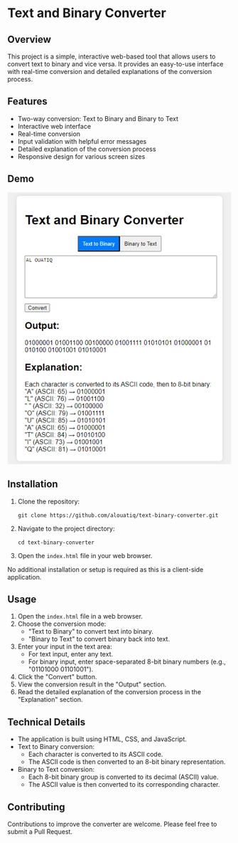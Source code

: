# Text and Binary Converter

## Overview

This project is a simple, interactive web-based tool that allows users to convert text to binary and vice versa. It provides an easy-to-use interface with real-time conversion and detailed explanations of the conversion process.

## Features

- Two-way conversion: Text to Binary and Binary to Text
- Interactive web interface
- Real-time conversion
- Input validation with helpful error messages
- Detailed explanation of the conversion process
- Responsive design for various screen sizes

## Demo

![Text and Binary Converter Demo](images/converter-demo.png)

## Installation

1. Clone the repository:
   ```
   git clone https://github.com/alouatiq/text-binary-converter.git
   ```
2. Navigate to the project directory:
   ```
   cd text-binary-converter
   ```
3. Open the `index.html` file in your web browser.

No additional installation or setup is required as this is a client-side application.

## Usage

1. Open the `index.html` file in a web browser.
2. Choose the conversion mode:
   - "Text to Binary" to convert text into binary.
   - "Binary to Text" to convert binary back into text.
3. Enter your input in the text area:
   - For text input, enter any text.
   - For binary input, enter space-separated 8-bit binary numbers (e.g., "01101000 01101001").
4. Click the "Convert" button.
5. View the conversion result in the "Output" section.
6. Read the detailed explanation of the conversion process in the "Explanation" section.

## Technical Details

- The application is built using HTML, CSS, and JavaScript.
- Text to Binary conversion:
  - Each character is converted to its ASCII code.
  - The ASCII code is then converted to an 8-bit binary representation.
- Binary to Text conversion:
  - Each 8-bit binary group is converted to its decimal (ASCII) value.
  - The ASCII value is then converted to its corresponding character.

## Contributing

Contributions to improve the converter are welcome. Please feel free to submit a Pull Request.

